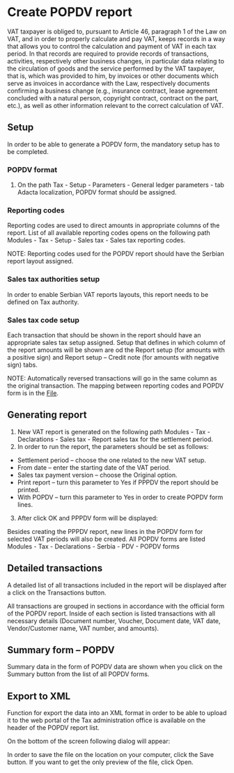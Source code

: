# Create POPDV report

VAT taxpayer is obliged to, pursuant to Article 46, paragraph 1 of the Law on VAT, and in order to properly calculate and pay VAT, keeps records in a way that allows you to control the calculation and payment of VAT in each tax period. In that records are required to provide records of transactions, activities, respectively other business changes, in particular data relating to the circulation of goods and the service performed by the VAT taxpayer, that is, which was provided to him, by invoices or other documents which serve as invoices in accordance with the Law, respectively
documents confirming a business change (e.g., insurance contract, lease agreement concluded with a natural person, copyright contract, contract on the part, etc.), as well as other information relevant to the correct calculation of VAT.

## Setup

In order to be able to generate a POPDV form, the mandatory setup has to be completed.

### POPDV format

1. On the path Tax - Setup - Parameters - General ledger parameters - tab Adacta localization, POPDV format should be assigned.

### Reporting codes

Reporting codes are used to direct amounts in appropriate columns of the report. List of all available reporting codes opens on the following path Modules - Tax - Setup - Sales tax - Sales tax reporting codes.
 
NOTE: Reporting codes used for the POPDV report should have the Serbian report layout assigned.

###  Sales tax authorities setup

In order to enable Serbian VAT reports layouts, this report needs to be defined on Tax authority.  

### Sales tax code setup

Each transaction that should be shown in the report should have an appropriate sales tax setup assigned. Setup that defines in which column of the report amounts will be shown are od the Report setup (for amounts with a positive sign) and Report setup – Credit note (for amounts with negative sign) tabs.
 
NOTE: Automatically reversed transactions will go in the same column as the original transaction.
The mapping between reporting codes and POPDV form is in the [File](Mapping.xlsx).
 
## Generating report

1. New VAT report is generated on the following path Modules - Tax - Declarations - Sales tax - Report sales tax for the settlement period.
2. In order to run the report, the parameters should be set as follows:
  - Settlement period – choose the one related to the new VAT setup.
  - From date – enter the starting date of the VAT period.
  - Sales tax payment version – choose the Original option.
  - Print report – turn this parameter to Yes if PPPDV the report should be printed.
  - With POPDV – turn this parameter to Yes in order to create POPDV form lines.
3. After click OK and PPPDV form will be displayed:
 
Besides creating the PPPDV report, new lines in the POPDV form for selected VAT periods will also be created. All POPDV forms are listed Modules - Tax - Declarations - Serbia - PDV - POPDV forms

## Detailed transactions
 
A detailed list of all transactions included in the report will be displayed after a click on the Transactions button.
 
All transactions are grouped in sections in accordance with the official form of the POPDV report. Inside of each section is listed transactions with all necessary details (Document number, Voucher, Document date, VAT date, Vendor/Customer name, VAT number, and amounts).

## Summary form – POPDV

Summary data in the form of POPDV data are shown when you click on the Summary button from the list of all POPDV forms.

## Export to XML

Function for export the data into an XML format in order to be able to upload it to the web portal of the Tax administration office is available on the header of the POPDV report list.
 
On the bottom of the screen following dialog will appear:
 
In order to save the file on the location on your computer, click the Save button. If you want to get the only preview of the file, click Open.
 


